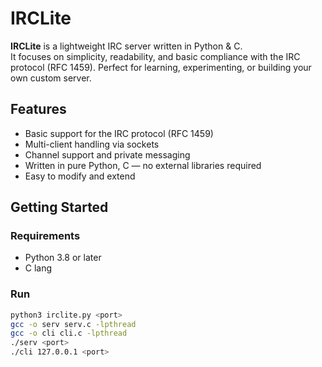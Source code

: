 # IRCLite

**IRCLite** is a lightweight IRC server written in Python & C.  
It focuses on simplicity, readability, and basic compliance with the IRC protocol (RFC 1459). Perfect for learning, experimenting, or building your own custom server.

## Features

- Basic support for the IRC protocol (RFC 1459)
- Multi-client handling via sockets
- Channel support and private messaging
- Written in pure Python, C — no external libraries required
- Easy to modify and extend

## Getting Started

### Requirements

- Python 3.8 or later
- C lang 

### Run

```bash
python3 irclite.py <port>
gcc -o serv serv.c -lpthread
gcc -o cli cli.c -lpthread
./serv <port>
./cli 127.0.0.1 <port>
```
